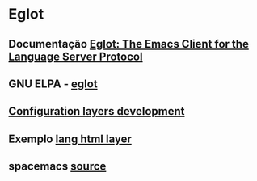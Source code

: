# Eglot

## Documentação [Eglot: The Emacs Client for the Language Server Protocol](https://joaotavora.github.io/eglot/)

## GNU ELPA - [eglot](https://elpa.gnu.org/packages/eglot.html)

## [Configuration layers development](https://develop.spacemacs.org/doc/LAYERS.html)

## Exemplo [lang html layer](https://github.com/syl20bnr/spacemacs/tree/develop/layers/%2Blang/html)

## spacemacs [source](https://github.com/syl20bnr/spacemacs/tree/develop/layers/%2Blang/html)

